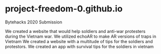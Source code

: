 # project-freedom-0.github.io
 Bytehacks 2020 Submission
 
 We created a website that would help soldiers and anti-war protesters during the Vietnam war.
 We utilized echoAR to make AR versions of traps in Vietnam
 We created a website with a multitude of tips for the soldiers and protestors.
 We created an app with survival tips for the soldiers in vietnam
